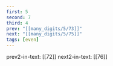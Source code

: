 ```yaml
---
first: 5
second: 7
third: 4
prev: "[[many_digits/5/73]]"
next: "[[many_digits/5/75]]"
tags: [even]
---
```

prev2-in-text: [[72]]
next2-in-text: [[76]]
